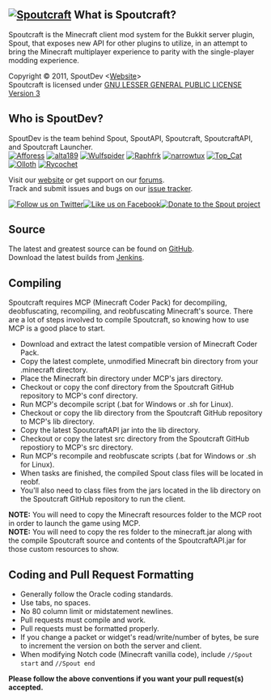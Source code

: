 [![Spoutcraft][Project Logo]][Website]
What is Spoutcraft?
-------------------
Spoutcraft is the Minecraft client mod system for the Bukkit server plugin, Spout, that exposes new API for other plugins to utilize, in an attempt to bring the Minecraft multiplayer experience to parity with the single-player modding experience.

Copyright &copy; 2011, SpoutDev <[Website]>  
Spoutcraft is licensed under [GNU LESSER GENERAL PUBLIC LICENSE Version 3][License]

Who is SpoutDev?
----------------
SpoutDev is the team behind Spout, SpoutAPI, Spoutcraft, SpoutcraftAPI, and Spoutcraft Launcher.  
[![Afforess](https://secure.gravatar.com/avatar/ea0be49e1e4deac42ed9204ffd95b56c?d=mm&r=pg&s=48)](http://forums.getspout.org/members/afforess.2/) 
[![alta189](https://secure.gravatar.com/avatar/7a087430b2bf9456b8879c5469aadb95?d=mm&r=pg&s=48)](http://forums.getspout.org/members/alta189.3/) 
[![Wulfspider](https://secure.gravatar.com/avatar/6f2a0dcb60cd1ebee57875f9326bc98c?d=mm&r=pg&s=48)](http://forums.getspout.org/members/wulfspider.1/) 
[![Raphfrk](https://secure.gravatar.com/avatar/68186a30d5a714f6012a9c48d2b10630?d=mm&r=pg&s=48)](http://forums.bukkit.org/members/raphfrk.294/) 
[![narrowtux](https://secure.gravatar.com/avatar/f110a5b8feacea25275521f4efd0d7f2?d=mm&r=pg&s=48)](http://forums.getspout.org/members/narrowtux.5/) 
[![Top_Cat](https://secure.gravatar.com/avatar/defeffc70d775f6df95b68f0ece46c9e?d=mm&r=pg&s=48)](http://forums.getspout.org/members/top_cat.4/) 
[![Olloth](https://secure.gravatar.com/avatar/fa8429add105b86cf3b61dbe15638812?d=mm&r=pg&s=48)](http://forums.getspout.org/members/olloth.6/) 
[![Rycochet](https://secure.gravatar.com/avatar/b06c12e72953e0edd3054a8645d76791?d=mm&r=pg&s=48)](http://forums.getspout.org/members/rycochet.10/)

Visit our [website][Website] or get support on our [forums][Forums].  
Track and submit issues and bugs on our [issue tracker][Issues].

[![Follow us on Twitter][Twitter Logo]][Twitter][![Like us on Facebook][Facebook Logo]][Facebook][![Donate to the Spout project][Donate Logo]][Donate]

Source
------
The latest and greatest source can be found on [GitHub].  
Download the latest builds from [Jenkins].  

Compiling
---------
Spoutcraft requires MCP (Minecraft Coder Pack) for decompiling, deobfuscating, recompiling, and reobfuscating Minecraft's source.
There are a lot of steps involved to compile Spoutcraft, so knowing how to use MCP is a good place to start.

* Download and extract the latest compatible version of Minecraft Coder Pack.  
* Copy the latest complete, unmodified Minecraft bin directory from your .minecraft directory.  
* Place the Minecraft bin directory under MCP's jars directory.  
* Checkout or copy the conf directory from the Spoutcraft GitHub repository to MCP's conf directory.  
* Run MCP's decompile script (.bat for Windows or .sh for Linux).  
* Checkout or copy the lib directory from the Spoutcraft GitHub repository to MCP's lib directory.  
* Copy the latest SpoutcraftAPI jar into the lib directory. 
* Checkout or copy the latest src directory from the Spoutcraft GitHub repostiory to MCP's src directory.  
* Run MCP's recompile and reobfuscate scripts (.bat for Windows or .sh for Linux).  
* When tasks are finished, the compiled Spout class files will be located in reobf.  
* You'll also need to class files from the jars located in the lib directory on the Spoutcraft GitHub repository to run the client.  

**NOTE:** You will need to copy the Minecraft resources folder to the MCP root in order to launch the game using MCP.  
**NOTE:** You will need to copy the res folder to the minecraft.jar along with the compile Spoutcraft source and contents of the SpoutcraftAPI.jar for those custom resources to show.

Coding and Pull Request Formatting
----------------------------------
* Generally follow the Oracle coding standards.
* Use tabs, no spaces.
* No 80 column limit or midstatement newlines.
* Pull requests must compile and work.
* Pull requests must be formatted properly.
* If you change a packet or widget's read/write/number of bytes, be sure to increment the version on both the server and client.
* When modifying Notch code (Minecraft vanilla code), include `//Spout start` and `//Spout end`

**Please follow the above conventions if you want your pull request(s) accepted.**

[Project Logo]: http://cdn.getspout.org/img/logo/spoutcraft_551x150.png
[License]: http://www.gnu.org/licenses/lgpl.html
[Website]: http://www.getspout.org
[Forums]: http://forums.getspout.org
[GitHub]: https://github.com/SpoutDev/Spoutcraft
[Jenkins]: http://spout.in/ci
[Issues]: http://spout.in/issues
[Twitter]: http://spout.in/twitter
[Twitter Logo]: http://cdn.getspout.org/img/button/twitter_follow_us.png
[Facebook]: http://spout.in/facebook
[Facebook Logo]: http://cdn.getspout.org/img/button/facebook_like_us.png
[Donate]: https://www.paypal.com/cgi-bin/webscr?hosted_button_id=QNJH72R72TZ64&item_name=Spoutcraft+donation+%28from+github.com%29&cmd=_s-xclick
[Donate Logo]: http://cdn.getspout.org/img/button/donate_paypal_96x96.png
[MCP]: http://mcp.ocean-labs.de/index.php/MCP_Releases
